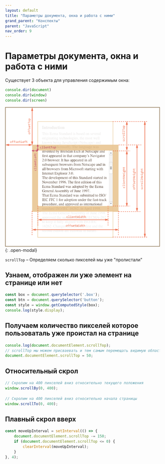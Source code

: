 ```yaml
---
layout: default
title: "Параметры документа, окна и работа с ними"
grand_parent: "Конспекты"
parent: "JavaScript"
nav_order: 9
---
```


# Параметры документа, окна и работа с ними

Существует 3 объекта для управления содержимым окна:

```javascript
console.dir(document)
console.dir(window)
console.dir(screen)
```

![Стандартные свойства объектов](/assets/images/metric-all.png){: .open-modal}

`scrollTop` – Определяем сколько пикселей мы уже "пролистали"


## Узнаем, отображен ли уже элемент на странице или нет

```javascript
const box = document.querySelector('.box');
const btn = document.querySelector('button');
const style = window.getComputedStyle(box);
console.log(style.display);
```

## Получаем количество пикселей которое пользоваталь уже проистал на странице
```javascript
console.log(document.documentElement.scrollTop);
// scrollTop мы можем присваевать и тем самым перемещать видимую область 
document.documentElement.scrollTop = 50;
```

## Относительный скрол

```javascript
// Скролим на 400 пикселей вниз относительно текущего положения
window.scrollBy(0, 400);

// Скролим на 400 пикселей вниз относительно начала страницы
window.scrollTo(0, 400);
```

## Плавный скрол вверх

```javascript
const moveUpInterval = setInterval(() => {
    document.documentElement.scrollTop -= 150;
    if (document.documentElement.scrollTop <= 0) {
        clearInterval(moveUpInterval);
    }
}, 4);
```